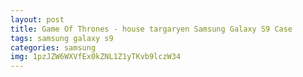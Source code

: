 ```yaml
---
layout: post
title: Game Of Thrones - house targaryen Samsung Galaxy S9 Case
tags: samsung galaxy s9
categories: samsung
img: 1pzJZW6WXVfEx0kZNL1Z1yTKvb9lczW34
---
```

